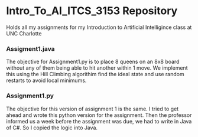 # Intro_To_AI_ITCS_3153 Repository
Holds all my assignments for my Introduction to Artificial Intelligince class at UNC Charlotte


### Assigment1.java
The objective for Assignment1.py is to place 8 queens on an 8x8 board without any of them being able to hit another within 1 move. We implement this using the Hill Climbing algorithim find the ideal state and use random restarts to avoid local minimums.


### Assignment1.py
The objective for this version of assignment 1 is the same. I tried to get ahead and wrote this python version for the assignment. Then the professor informed us a week before the assignment was due, we had to write in Java of C#. So I copied the logic into Java.


